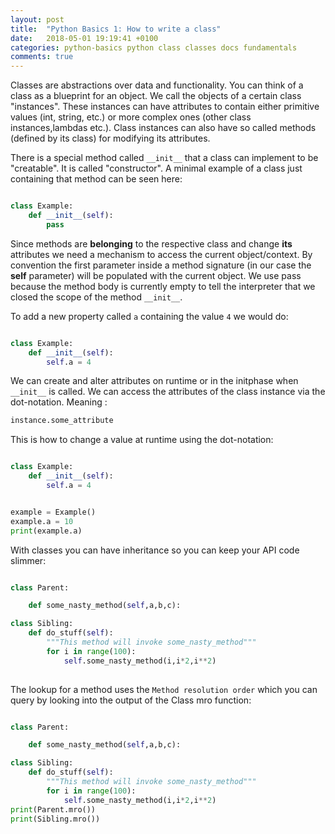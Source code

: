```yaml
---
layout: post
title:  "Python Basics 1: How to write a class"
date:   2018-05-01 19:19:41 +0100
categories: python-basics python class classes docs fundamentals
comments: true
---
```


Classes are abstractions over data and functionality.
You can think of a class as a blueprint for an object.
We call the objects of a certain class "instances".
These instances can have attributes to contain either primitive values (int, string, etc.) or more complex ones (other class instances,lambdas etc.).
Class instances can also have so called methods (defined by its class) for modifying its attributes.

There is a special method called ```__init__``` that a class can implement to be "creatable". It is called "constructor".
A minimal example of a class just containing that method can be seen here:

```python

class Example:
    def __init__(self):
        pass
```

Since methods are **belonging** to the respective class and change **its** attributes we need a mechanism to access the current object/context.
By convention the first parameter inside a method signature (in our case the **self** parameter) will be populated with the current object.
We use pass because the method body is currently empty to tell the interpreter that we closed the scope of the method ```__init__```.

To add a new property called ```a``` containing the value ```4``` we would do:

```python

class Example:
    def __init__(self):
        self.a = 4 
```

We can create and alter attributes on runtime or in the initphase when ```__init__``` is called.
We can access the attributes of the class instance via the dot-notation.
Meaning :

```python
instance.some_attribute
```


This is how to change a value at runtime using the dot-notation:

```python

class Example:
    def __init__(self):
        self.a = 4 


example = Example()
example.a = 10
print(example.a)
```

With classes you can have inheritance so you can keep your API code slimmer:

```python

class Parent:

    def some_nasty_method(self,a,b,c):  

class Sibling:
    def do_stuff(self):
        """This method will invoke some_nasty_method"""
        for i in range(100):
            self.some_nasty_method(i,i*2,i**2)
        
```
The lookup for a method uses the ```Method resolution order``` which you can query by looking into the output of the Class mro function:

```python

class Parent:

    def some_nasty_method(self,a,b,c):  

class Sibling:
    def do_stuff(self):
        """This method will invoke some_nasty_method"""
        for i in range(100):
            self.some_nasty_method(i,i*2,i**2)
print(Parent.mro())     
print(Sibling.mro())     
```